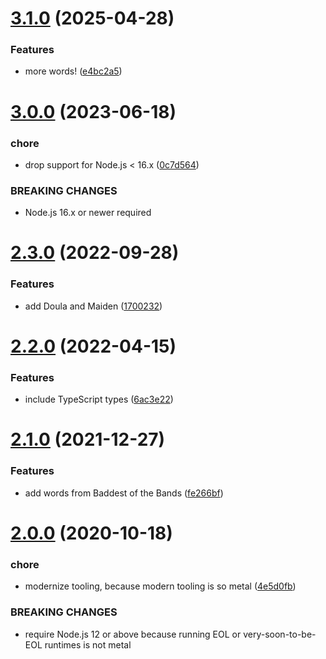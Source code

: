 # [3.1.0](https://github.com/Trott/metal-name/compare/v3.0.0...v3.1.0) (2025-04-28)


### Features

* more words! ([e4bc2a5](https://github.com/Trott/metal-name/commit/e4bc2a535ce49f51f35aeaae1dc24147126ce052))

# [3.0.0](https://github.com/Trott/metal-name/compare/v2.3.0...v3.0.0) (2023-06-18)


### chore

* drop support for Node.js < 16.x ([0c7d564](https://github.com/Trott/metal-name/commit/0c7d564e81f005540b6645542086264f9c6ff765))


### BREAKING CHANGES

* Node.js 16.x or newer required

# [2.3.0](https://github.com/Trott/metal-name/compare/v2.2.0...v2.3.0) (2022-09-28)


### Features

* add Doula and Maiden ([1700232](https://github.com/Trott/metal-name/commit/1700232723f0d9effa808cf58bd926ee324eff59))

# [2.2.0](https://github.com/Trott/metal-name/compare/v2.1.0...v2.2.0) (2022-04-15)


### Features

* include TypeScript types ([6ac3e22](https://github.com/Trott/metal-name/commit/6ac3e223455f69f470626ccef18cdd47b2f87e9b))

# [2.1.0](https://github.com/Trott/metal-name/compare/v2.0.0...v2.1.0) (2021-12-27)


### Features

* add words from Baddest of the Bands ([fe266bf](https://github.com/Trott/metal-name/commit/fe266bf57414301ee5ea978f98e3b1333684e63f))

# [2.0.0](https://github.com/Trott/metal-name/compare/v1.1.1...v2.0.0) (2020-10-18)


### chore

* modernize tooling, because modern tooling is so metal ([4e5d0fb](https://github.com/Trott/metal-name/commit/4e5d0fb548c28e9823412832403a61abefebb731))


### BREAKING CHANGES

* require Node.js 12 or above because running EOL or
very-soon-to-be-EOL runtimes is not metal
